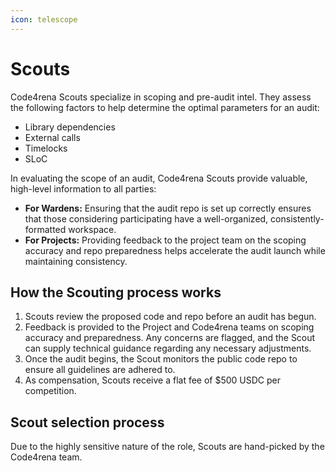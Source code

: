 ```yaml
---
icon: telescope
---
```


# Scouts

Code4rena Scouts specialize in scoping and pre-audit intel. They assess the following factors to help determine the optimal parameters for an audit:

* Library dependencies
* External calls
* Timelocks
* SLoC

In evaluating the scope of an audit, Code4rena Scouts provide valuable, high-level information to all parties:

* **For Wardens:** Ensuring that the audit repo is set up correctly ensures that those considering participating have a well-organized, consistently-formatted workspace.
* **For Projects:** Providing feedback to the project team on the scoping accuracy and repo preparedness helps accelerate the audit launch while maintaining consistency.

## How the Scouting process works

1. Scouts review the proposed code and repo before an audit has begun.
2. Feedback is provided to the Project and Code4rena teams on scoping accuracy and preparedness. Any concerns are flagged, and the Scout can supply technical guidance regarding any necessary adjustments.
3. Once the audit begins, the Scout monitors the public code repo to ensure all guidelines are adhered to.
4. As compensation, Scouts receive a flat fee of $500 USDC per competition.

## Scout selection process

Due to the highly sensitive nature of the role, Scouts are hand-picked by the Code4rena team.
